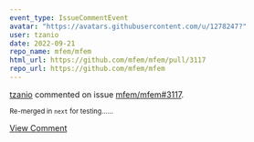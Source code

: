 ```yaml
---
event_type: IssueCommentEvent
avatar: "https://avatars.githubusercontent.com/u/1278247?"
user: tzanio
date: 2022-09-21
repo_name: mfem/mfem
html_url: https://github.com/mfem/mfem/pull/3117
repo_url: https://github.com/mfem/mfem
---
```


<a href='https://github.com/tzanio' target='_blank'>tzanio</a> commented on issue <a href='https://github.com/mfem/mfem/pull/3117' target='_blank'>mfem/mfem#3117</a>.

<small>Re-merged in `next` for testing......</small>

<a href='https://github.com/mfem/mfem/pull/3117' target='_blank'>View Comment</a>